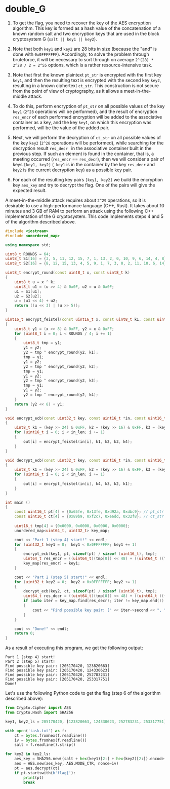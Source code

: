 # double_G

1. To get the flag, you need to recover the key of the AES encryption algorithm. This key is
formed as a hash value of the concatenation of a known random salt and two encryption keys that 
are used in the block cryptosystem G (```salt || key1 || key2```).

2. Note that both ```key1``` and ```key2``` are 28 bits in size (because the "and" is done 
with ```0x0FFFFFFF```). Accordingly, to solve the problem through bruteforce, it will be 
necessary to sort through on average ```2^(28) * 2^28 / 2 = 2^55``` options, which is a rather
resource-intensive task.

3. Note that first the known plaintext ```pt_str``` is encrypted with the first key ```key1```,
and then the resulting text is encrypted with the second key ```key2```, resulting in a known 
ciphertext ```ct_str```. This construction is not secure from the point of view of cryptography,
as it allows a meet-in-the-middle attack.

4. To do this, perform encryption of ```pt_str``` on all possible values of the key
```key1``` (```2^28``` operations will be performed), and the result of encryption
```res_encr``` of each performed encryption will be added to the associative container 
as a key, and the key ```key1```, on which this encryption was performed, will be the value
of the added pair.

5. Next, we will perform the decryption of ```ct_str``` on all possible values of the key
```key2``` (```2^28``` operations will be performed), while searching for the decryption 
result ```res_decr ``` in the associative container built in the previous step. If such an 
element is found in the container, that is, a meeting occurred (```res_encr``` == ```res_decr```),
then we will consider a pair of keys ```[key1, key2]``` (``` key1``` is in the container by the
key ```res_decr``` and ```key2``` is the current decryption key) as a possible key pair.

6. For each of the resulting key pairs ```[key1, key2]``` we build the encryption key 
```aes_key``` and try to decrypt the flag. One of the pairs will give the expected result.

A meet-in-the-middle attack requires about ```2^29``` operations, so it is desirable to use 
a high-performance language (C++, Rust). It takes about 10 minutes and 3 GB of RAM to perform 
an attack using the following C++ implementation of the G cryptosystem. 
This code implements steps 4 and 5 of the algorithm described above.
```cpp
#include <iostream>
#include <unordered_map>

using namespace std;

uint8_t ROUNDS = 64;
uint8_t S1[16] = {3, 5, 11, 12, 15, 7, 1, 13, 2, 0, 10, 9, 6, 14, 4, 8};
uint8_t S2[16] = {8, 12, 15, 13, 4, 5, 9, 1, 7, 3, 0, 2, 11, 10, 6, 14};

uint8_t encrypt_round(const uint8_t x, const uint8_t k)
{
    uint8_t u = x ^ k;
    uint8_t u1 = (u >> 4) & 0x0F, u2 = u & 0x0F;
    u1 = S1[u1];
    u2 = S2[u2];
    u = (u1 << 4) + u2;
    return ((u << 3) | (u >> 5));
}

uint16_t encrypt_feistel(const uint16_t x, const uint8_t k1, const uint8_t k2, const uint8_t k3, const uint8_t k4)
{
    uint8_t y1 = (x >> 8) & 0xFF, y2 = x & 0xFF;
    for (uint8_t i = 0; i < ROUNDS / 4; i += 1)
    {
        uint8_t tmp = y1;
        y1 = y2;
        y2 = tmp ^ encrypt_round(y2, k1);
        tmp = y1;
        y1 = y2;
        y2 = tmp ^ encrypt_round(y2, k2);
        tmp = y1;
        y1 = y2;
        y2 = tmp ^ encrypt_round(y2, k3);
        tmp = y1;
        y1 = y2;
        y2 = tmp ^ encrypt_round(y2, k4);
    }
    return (y2 << 8) + y1;
}

void encrypt_ecb(const uint32_t key, const uint16_t *in, const uint16_t in_len, uint16_t *out)
{
    uint8_t k1 = (key >> 24) & 0xFF, k2 = (key >> 16) & 0xFF, k3 = (key >> 8) & 0xFF, k4 = key & 0xFF;
    for (uint16_t i = 0; i < in_len; i += 1)
    {
        out[i] = encrypt_feistel(in[i], k1, k2, k3, k4);
    }
}

void decrypt_ecb(const uint32_t key, const uint16_t *in, const uint16_t in_len, uint16_t *out)
{
    uint8_t k1 = (key >> 24) & 0xFF, k2 = (key >> 16) & 0xFF, k3 = (key >> 8) & 0xFF, k4 = key & 0xFF;
    for (uint16_t i = 0; i < in_len; i += 1)
    {
        out[i] = encrypt_feistel(in[i], k4, k3, k2, k1);
    }
}

int main ()
{
    const uint16_t pt[4] = {0x65fe, 0x13fe, 0xd92a, 0xdbc9}; // pt_str from task.txt
    const uint16_t ct[4] = {0x89b9, 0xf2c7, 0xe6dd, 0x32f8}; // ct_str from task.txt
    
    uint16_t tmp[4] = {0x0000, 0x0000, 0x0000, 0x0000};
    unordered_map<uint64_t, uint32_t> key_map;

    cout << "Part 1 (step 4) start!" << endl;
    for (uint32_t key1 = 0;  key1 < 0x0FFFFFFF; key1 += 1)
    {
        encrypt_ecb(key1, pt, sizeof(pt) / sizeof (uint16_t), tmp);
        uint64_t res_encr = ((uint64_t)(tmp[0]) << 48) + ((uint64_t )(tmp[1]) << 32) + ((uint64_t)(tmp[2]) << 16) + tmp[3];
        key_map[res_encr] = key1;
    }

    cout << "Part 2 (step 5) start!" << endl;
    for (uint32_t key2 = 0;  key2 < 0x0FFFFFFF; key2 += 1)
    {
        decrypt_ecb(key2, ct, sizeof(pt) / sizeof (uint16_t), tmp);
        uint64_t res_decr = ((uint64_t)(tmp[0]) << 48) + ((uint64_t )(tmp[1]) << 32) + ((uint64_t)(tmp[2]) << 16) + tmp[3];
        if (auto iter = key_map.find(res_decr); iter != key_map.end())
        {
            cout << "Find possible key pair: [" << iter->second << ", " << key2 << "]" << endl;
        }
    }

    cout << "Done!" << endl;
    return 0;
}
```

As a result of executing this program, we get the following output:
```
Part 1 (step 4) start!
Part 2 (step 5) start!
Find possible key pair: [205170420, 123820663]
Find possible key pair: [205170420, 124330623]
Find possible key pair: [205170420, 252783231]
Find possible key pair: [205170420, 253317751]
Done!
```

Let's use the following Python code to get the flag (step 6 of the algorithm described above):
```python
from Crypto.Cipher import AES
from Crypto.Hash import SHA256

key1, key2_ls = 205170420, [123820663, 124330623, 252783231, 253317751]

with open('task.txt') as f:
    ct = bytes.fromhex(f.readline())
    iv = bytes.fromhex(f.readline())
    salt = f.readline().strip()

for key2 in key2_ls:
    aes_key = SHA256.new((salt + hex(key1)[2:] + hex(key2)[2:]).encode()).digest()
    aes = AES.new(aes_key, AES.MODE_CTR, nonce=iv)
    pt = aes.decrypt(ct)
    if pt.startswith(b'flag{'):
        print(pt)
        break
```